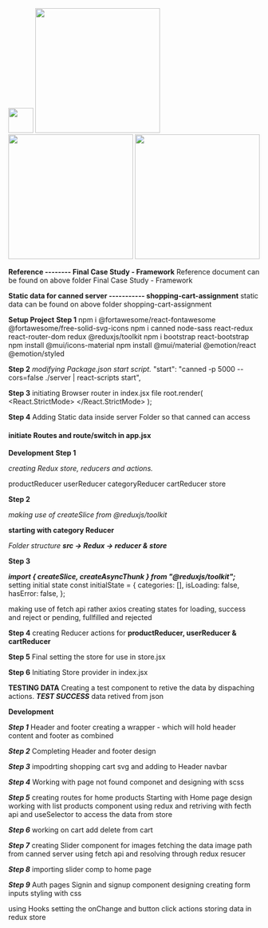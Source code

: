 <img src="https://user-images.githubusercontent.com/56837281/168781306-ba3ebe19-c11e-469f-b8d4-0208cdafdf56.png" width="50" height="50">
<img src="https://user-images.githubusercontent.com/56837281/168780471-257e2a90-2460-4b42-8cb3-6a61d3276cc5.jpg" height="250">
<img src="https://user-images.githubusercontent.com/56837281/168780586-27931e9e-d2ca-4cf3-b709-efd6c633dfd5.jpg" height="250">
<img src="https://user-images.githubusercontent.com/56837281/168780731-a5934f71-a336-42d8-b290-73608b69c56e.jpg"  height="250">

**Reference -------- Final Case Study - Framework**
Reference document can be found on above folder Final Case Study - Framework

**Static data for canned server ----------- shopping-cart-assignment**
static data can be found on above folder shopping-cart-assignment


**Setup Project**
**Step 1**
npm i @fortawesome/react-fontawesome @fortawesome/free-solid-svg-icons
npm i canned node-sass react-redux react-router-dom redux @reduxjs/toolkit
npm i bootstrap react-bootstrap
npm install @mui/icons-material
npm install @mui/material @emotion/react @emotion/styled

**Step 2**
_modifying Package.json start script._
"start": "canned -p 5000 --cors=false ./server | react-scripts start",

**Step 3**
initiating Browser router in index.jsx file
root.render(
<React.StrictMode>
<BrowserRouter>
<App />
</BrowserRouter>
</React.StrictMode>
);

**Step 4**
Adding Static data inside server Folder so that canned can access


#### initiate Routes and route/switch in app.jsx

**Development**
**Step 1**

*creating Redux store, reducers and actions.*

productReducer
userReducer
categoryReducer
cartReducer
store

**Step 2**

*making use of createSlice from @reduxjs/toolkit*

**starting with category Reducer**

*Folder structure*
***src -> Redux -> reducer & store***


**Step 3**

***import { createSlice, createAsyncThunk } from "@reduxjs/toolkit";***
setting initial state
const initialState = {
categories: [],
isLoading: false,
hasError: false,
};

making use of fetch api rather axios
creating states for loading, success and reject or pending, fullfilled and rejected

**Step 4**
creating Reducer actions for 
**productReducer, userReducer & cartReducer**

**Step 5**
Final setting the store for use in store.jsx

**Step 6**
Initiating Store provider in index.jsx

**TESTING DATA**
Creating a test component to retive the data by dispaching actions.
  ***TEST SUCCESS***
  data retived from json


**Development**

***Step 1***
Header and footer
creating a wrapper - which will hold header content and footer as combined 

***Step 2***
Completing Header and footer design


***Step 3***
impodrting shopping cart svg and adding to Header navbar 



***Step 4***
Working with page not found componet and designing with scss


***Step 5***
creating routes for home products
Starting with Home page design
working with list products component using redux and retriving with fecth api and useSelector to access the data from store 

***Step 6***
working on cart add delete from cart 

***Step 7***
creating Slider component for images 
fetching the data image path from canned server using fetch api and resolving through redux resucer 

***Step 8***
importing slider comp to home page

***Step 9***
Auth pages
Signin and signup component 
designing 
creating form inputs
styling with css

using Hooks setting the onChange and button click actions 
storing data in redux store 

